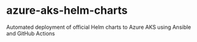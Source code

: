# azure-aks-helm-charts
Automated deployment of official Helm charts to Azure AKS using Ansible and GitHub Actions
